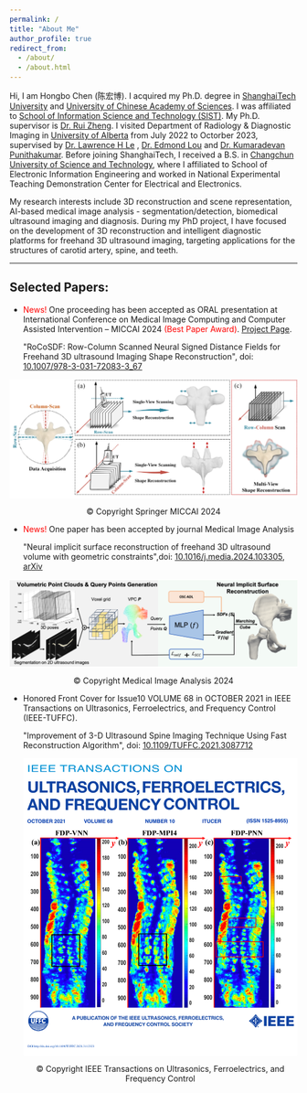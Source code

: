 ```yaml
---
permalink: /
title: "About Me"
author_profile: true
redirect_from: 
  - /about/
  - /about.html
---
```


Hi, I am Hongbo Chen (陈宏博). I acquired my Ph.D. degree in 
<a href="https://www.shanghaitech.edu.cn/eng/" class="purple-link">ShanghaiTech University</a> and <a href="https://english.ucas.ac.cn/" class="purple-link"> University of Chinese Academy of Sciences</a>. I was affiliated to <a href="https://sist.shanghaitech.edu.cn/sist_en/" class="purple-link"> School of Information Science and Technology (SIST)</a>. My Ph.D. supervisor is <a href="https://sist.shanghaitech.edu.cn/zhengrui_en/main.htm" class="purple-link"> Dr. Rui Zheng</a>. 
I visited Department of Radiology & Diagnostic Imaging in 
<a href="hhttps://www.ualberta.ca/index.html" class="purple-link"> University of Alberta</a> from July 2022 to Octorber 2023, 
supervised by <a href="https://sites.google.com/ualberta.ca/lel/home" class="purple-link"> Dr. Lawrence H Le</a> , 
<a href="https://apps.ualberta.ca/directory/person/elou" class="purple-link"> Dr. Edmond Lou</a> and
<a href="https://scholar.google.ca/citations?user=NDvHoksAAAAJ&hl=en" class="purple-link"> Dr. Kumaradevan Punithakumar</a>. Before joining ShanghaiTech, 
I received a B.S. in <a href="https://sie.cust.edu.cn/" class="purple-link"> Changchun University of Science and Technology</a>, 
where I affiliated to School of Electronic Information Engineering and worked in National Experimental Teaching Demonstration Center for Electrical and Electronics. 




My research interests include 3D reconstruction and scene representation, AI-based medical image analysis - segmentation/detection, biomedical ultrasound imaging and diagnosis. During my PhD project, I have focused on the development of 3D reconstruction
and intelligent diagnostic platforms for freehand 3D ultrasound imaging, targeting applications for the structures of carotid artery, spine, and teeth.

------

## Selected Papers: ##

- <span style="color: red;">News!</span>
  One proceeding has been accepted as ORAL presentation at International Conference on Medical Image Computing and Computer Assisted Intervention – MICCAI 2024 <span style="color: red;">(Best Paper Award)</span>. <a href="https://chenhbo.github.io/RoCoSDF" class="purple-link"> Project Page</a>.

  "RoCoSDF: Row-Column Scanned Neural Signed Distance Fields for Freehand 3D ultrasound Imaging Shape Reconstruction", doi: <a href="https://doi.org/10.1007/978-3-031-72083-3_67" class="purple-link"> 10.1007/978-3-031-72083-3_67</a>

<div  align="center">    
<img src="/images/Fig_MICCAI2024.png" width = "650"  alt="Framework" align=center />
  <p style="text-align: center;">&copy; Copyright Springer MICCAI 2024</p>

</div>

- <span style="color: red;">News!</span>
  One paper has been accepted by journal Medical Image Analysis

  "Neural implicit surface reconstruction of freehand 3D ultrasound volume with geometric constraints",doi: <a href="https://doi.org/10.1016/j.media.2024.103305" class="purple-link"> 10.1016/j.media.2024.103305</a>, <a href="https://arxiv.org/abs/2401.05915" class="purple-link"> arXiv</a>
<div  align="center">    
<img src="/images/Fig_MIA2024.png" width = "650"  alt="Framework" align=center />
  <p style="text-align: center;">&copy; Copyright Medical Image Analysis 2024</p>

</div>





- Honored Front Cover for Issue10 VOLUME 68 in OCTOBER 2021 in IEEE Transactions on Ultrasonics, Ferroelectrics, and Frequency Control (IEEE-TUFFC).

  "Improvement of 3-D Ultrasound Spine Imaging Technique Using Fast Reconstruction Algorithm", doi: <a href="https://doi.org/10.1109/TUFFC.2021.3087712" class="purple-link"> 10.1109/TUFFC.2021.3087712</a>
  
  <div  align="center">    
  <img src="/images/UFFCCover.png" width = "500"  alt="Framework" align=center />
    <p style="text-align: center;">&copy; Copyright IEEE Transactions on Ultrasonics, Ferroelectrics, and Frequency Control</p>
  </div>
